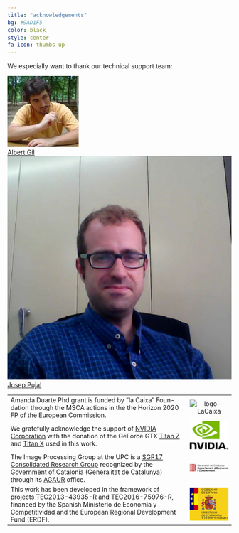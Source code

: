 ```yaml
---
title: "acknowledgements"
bg: #9AD1F5
color: black
style: center
fa-icon: thumbs-up
---
```


We especially want to thank our technical support team:

<div class="author">
    <a href="https://imatge.upc.edu/web/people/albert-gil-moreno" target="_blank">
      <div class="authorphoto"><img src="./assets/authors/AlbertGil.jpg"></div>
      <div>Albert Gil</div>
    </a>
</div>
<div class="author">
    <a href="https://imatge.upc.edu/web/people/josep-pujal" target="_blank">
      <div class="authorphoto"><img src="./assets/authors/pujal.jpg"></div>
      <div>Josep Pujal</div>
    </a>
</div>


|   |   |
|:--|:-:|
|  Amanda Duarte Phd grant is funded by ”la Caixa” Foun- dation through the MSCA actions in the the Horizon 2020 FP of the European Commission.  |  ![logo-LaCaixa]
|  We gratefully acknowledge the support of [NVIDIA Corporation](http://www.nvidia.com/content/global/global.php) with the donation of the GeForce GTX [Titan Z](http://www.nvidia.com/gtx-700-graphics-cards/gtx-titan-z/) and [Titan X](http://www.geforce.com/hardware/desktop-gpus/geforce-gtx-titan-x) used in this work. |  ![logo-nvidia] |
|  The Image Processing Group at the UPC is a [SGR17 Consolidated Research Group](http://agaur.gencat.cat/ca/beques-i-ajuts/convocatories-per-temes/Ajuts-per-donar-suport-a-les-activitats-dels-grups-de-recerca-SGR-2017-2019) recognized by the  Government of Catalonia (Generalitat de Catalunya) through its [AGAUR](http://agaur.gencat.cat/en/inici/index.html) office. |  ![logo-catalonia] |
|  This work has been developed in the framework of projects TEC2013-43935-R and TEC2016-75976-R, financed by the Spanish Ministerio de Economía y Competitividad and the European Regional Development Fund (ERDF).  | ![logo-spain] |

[logo-laCaixa]: (https://www.google.es/search?q=laCaixa+logo&tbm=isch&source=iu&ictx=1&fir=pO_D-qjJISnv9M%253A%252CclmlPa5CY3obXM%252C_&usg=AI4_-kSIs1BFFu29QpT5mLrQlbUrUWFACw&sa=X&ved=2ahUKEwiu5rHd2YbfAhVJXRUIHcv8BkUQ9QEwAHoECAUQBA#imgrc=pO_D-qjJISnv9M:)
[logo-nvidia]: ./assets/nvidia.jpg "Logo of NVidia"
[logo-catalonia]: ./assets/generalitat.jpg "Logo of Catalan government"
[logo-spain]: ./assets/MEyC.png "Logo of Spanish government"

